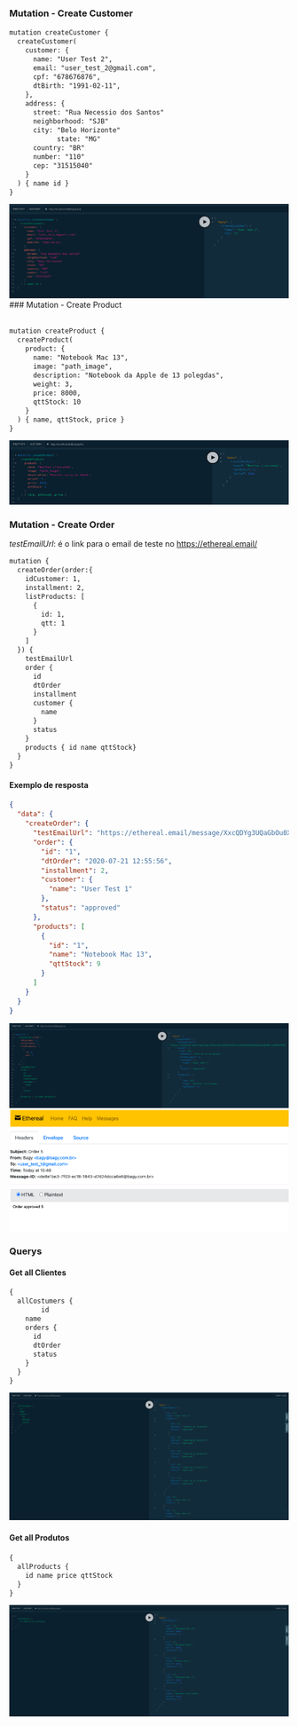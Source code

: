 
### Mutation - Create Customer
```
mutation createCustomer {
  createCustomer(
    customer: {
      name: "User Test 2",
      email: "user_test_2@gmail.com",
      cpf: "678676876",
      dtBirth: "1991-02-11",
    },
    address: {
      street: "Rua Necessio dos Santos"
      neighborhood: "SJB"
      city: "Belo Horizonte"
			state: "MG"
      country: "BR"
      number: "110"
      cep: "31515040"
    }
  ) { name id }
}
```
<img src="/coverage/createCustom.png" alt="CreateCustom" />
### Mutation - Create Product

```

mutation createProduct {
  createProduct(
    product: {
      name: "Notebook Mac 13",
      image: "path_image",
      description: "Notebook da Apple de 13 polegdas",
      weight: 3,
      price: 8000,
      qttStock: 10
    }
  ) { name, qttStock, price }
}
```
<img src="/coverage/createProduct.png" alt="CreateProduct" />

### Mutation - Create Order
*testEmailUrl*: é o link para o email de teste no https://ethereal.email/
```
mutation {
  createOrder(order:{
    idCustomer: 1,
    installment: 2,
    listProducts: [
      {
        id: 1,
        qtt: 1
      }
    ]
  }) {
    testEmailUrl
    order {
      id
      dtOrder
      installment
      customer {
        name
      }
      status
    }
    products { id name qttStock}
  }
}
```

#### Exemplo de resposta
```json
{
  "data": {
    "createOrder": {
      "testEmailUrl": "https://ethereal.email/message/XxcQDYg3UQaGbOu0XxcQEQWftlH5NRHQAAAAAa.K5zuJeAuH8GgnnSaJAec",
      "order": {
        "id": "1",
        "dtOrder": "2020-07-21 12:55:56",
        "installment": 2,
        "customer": {
          "name": "User Test 1"
        },
        "status": "approved"
      },
      "products": [
        {
          "id": "1",
          "name": "Notebook Mac 13",
          "qttStock": 9
        }
      ]
    }
  }
}
```

<img src="/coverage/createOrder.png" alt="CreateOrder" />

<img src="/coverage/ethereal.png" alt="ethereal" />

### Querys

#### Get all Clientes
```
{
  allCostumers {
		id
    name
    orders {
      id
      dtOrder
      status
    }
  }
}
```
<img src="/coverage/allCostumers.png" alt="costumers" />

#### Get all Produtos
```
{
  allProducts {
    id name price qttStock
  }
}
```
<img src="/coverage/allproducts.png" alt="products" />

